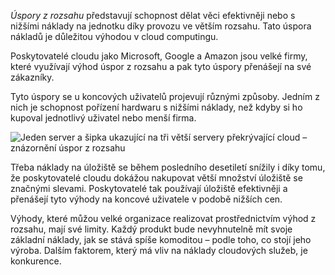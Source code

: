 *Úspory z rozsahu* představují schopnost dělat věci efektivněji nebo s nižšími náklady na jednotku díky provozu ve větším rozsahu. Tato úspora nákladů je důležitou výhodou v cloud computingu.

Poskytovatelé cloudu jako Microsoft, Google a Amazon jsou velké firmy, které využívají výhod úspor z rozsahu a pak tyto úspory přenášejí na své zákazníky.

Tyto úspory se u koncových uživatelů projevují různými způsoby. Jedním z nich je schopnost pořízení hardwaru s nižšími náklady, než kdyby si ho kupoval jednotlivý uživatel nebo menší firma.

![Jeden server a šipka ukazující na tři větší servery překrývající cloud – znázornění úspor z rozsahu](../media/3b-economiesofscale.png)

Třeba náklady na úložiště se během posledního desetiletí snížily i díky tomu, že poskytovatelé cloudu dokážou nakupovat větší množství úložiště se značnými slevami. Poskytovatelé tak používají úložiště efektivněji a přenášejí tyto výhody na koncové uživatele v podobě nižších cen.

Výhody, které můžou velké organizace realizovat prostřednictvím výhod z rozsahu, mají své limity. Každý produkt bude nevyhnutelně mít svoje základní náklady, jak se stává spíše komoditou – podle toho, co stojí jeho výroba. Dalším faktorem, který má vliv na náklady cloudových služeb, je konkurence.